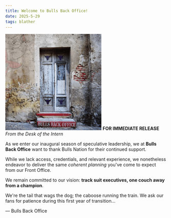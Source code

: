 ```yaml
---
title: Welcome to Bulls Back Office!
date: 2025-5-29
tags: blather
---
```


![thumb](assets/images/bbo_square_300.png)
**FOR IMMEDIATE RELEASE** <br>
_From the Desk of the Intern_

As we enter our inaugural season of speculative leadership, we at **Bulls Back Office** want to thank Bulls Nation for their continued support.

While we lack access, credentials, and relevant experience, we nonetheless endeavor to deliver the same _coherent planning_ you've come to expect from our Front Office.

We remain committed to our vision: **track suit executives, one couch away from a champion**.

We're the tail that wags the dog; the caboose running the train. We ask our fans for patience during this first year of transition...

— Bulls Back Office
